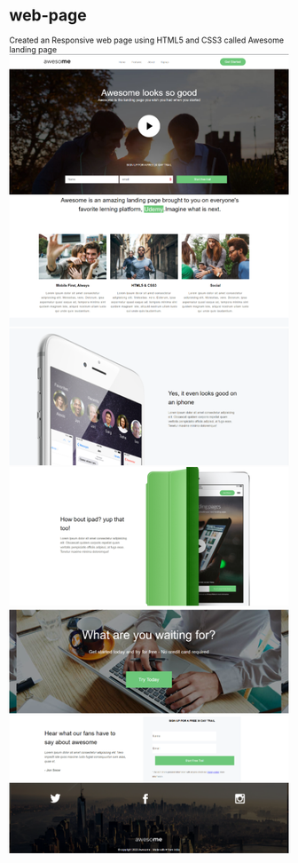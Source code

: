 # web-page
Created an Responsive web page using HTML5 and CSS3 called Awesome landing page
![](images/awesome1.PNG)
![](images/awesome2.PNG)
![](images/awesome3.PNG)
![](images/awesome4.PNG)
![](images/awesome5.PNG)
![](images/awesome6.PNG)
